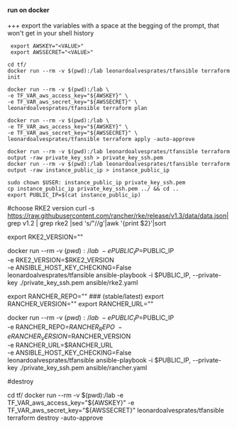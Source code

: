 #### run on docker

+++ export the variables with a space at the begging of the prompt, that won't get in your shell history
```
 export AWSKEY="<VALUE>"
 export AWSSECRET="<VALUE>"

cd tf/
docker run --rm -v $(pwd):/lab leonardoalvesprates/tfansible terraform init

docker run --rm -v $(pwd):/lab \
-e TF_VAR_aws_access_key="${AWSKEY}" \
-e TF_VAR_aws_secret_key="${AWSSECRET}" \
leonardoalvesprates/tfansible terraform plan

docker run --rm -v $(pwd):/lab \
-e TF_VAR_aws_access_key="${AWSKEY}" \
-e TF_VAR_aws_secret_key="${AWSSECRET}" \
leonardoalvesprates/tfansible terraform apply -auto-approve

docker run --rm -v $(pwd):/lab leonardoalvesprates/tfansible terraform output -raw private_key_ssh > private_key_ssh.pem 
docker run --rm -v $(pwd):/lab leonardoalvesprates/tfansible terraform output -raw instance_public_ip > instance_public_ip 

sudo chown $USER: instance_public_ip private_key_ssh.pem
cp instance_public_ip private_key_ssh.pem ../ && cd ..
export PUBLIC_IP=$(cat instance_public_ip)
```

#choose RKE2 version
curl -s https://raw.githubusercontent.com/rancher/rke/release/v1.3/data/data.json| grep v1.2 | grep rke2 |sed 's/"//g'|awk '{print $2}'|sort

export RKE2_VERSION=""

docker run --rm -v $(pwd):/lab \
-e PUBLIC_IP=$PUBLIC_IP \
-e RKE2_VERSION=$RKE2_VERSION \
-e ANSIBLE_HOST_KEY_CHECKING=False \
leonardoalvesprates/tfansible ansible-playbook -i $PUBLIC_IP, --private-key ./private_key_ssh.pem ansible/rke2.yaml

export RANCHER_REPO=""      ### (stable/latest)
export RANCHER_VERSION=""
export RANCHER_URL=""

docker run --rm -v $(pwd):/lab \
-e PUBLIC_IP=$PUBLIC_IP \
-e RANCHER_REPO=$RANCHER_REPO \
-e RANCHER_VERSION=$RANCHER_VERSION \
-e RANCHER_URL=$RANCHER_URL \
-e ANSIBLE_HOST_KEY_CHECKING=False \
leonardoalvesprates/tfansible ansible-playbook -i $PUBLIC_IP, --private-key ./private_key_ssh.pem ansible/rancher.yaml


#destroy

cd tf/
docker run --rm -v $(pwd):/lab -e TF_VAR_aws_access_key="${AWSKEY}" -e TF_VAR_aws_secret_key="${AWSSECRET}" leonardoalvesprates/tfansible terraform destroy -auto-approve


